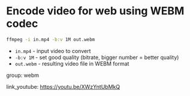 # Encode video for web using WEBM codec

```bash
ffmpeg -i in.mp4 -b:v 1M out.webm
```

- `in.mp4` - input video to convert
- `-b:v 1M` - set good quality (bitrate, bigger number = better quality)
- `out.webm` - resulting video file in WEBM format

group: webm


link_youtube: https://youtu.be/XWzYntUbMkQ
